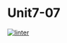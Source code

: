 # Unit7-07
[![linter](https://github.com/bret-padlan/Unit7-07/workflows/linter/badge.svg)](https://github.com/marketplace/actions/super-linter)
